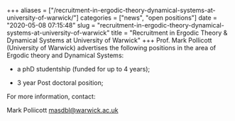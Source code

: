+++
aliases = ["/recruitment-in-ergodic-theory-dynamical-systems-at-university-of-warwick/"]
categories = ["news", "open positions"]
date = "2020-05-08 07:15:48"
slug = "recruitment-in-ergodic-theory-dynamical-systems-at-university-of-warwick"
title = "Recruitment  in Ergodic Theory & Dynamical Systems at University of  Warwick"
+++
Prof. Mark Pollicott (University of Warwick) advertises the following
positions in the area of Ergodic theory and Dynamical Systems:

-   a phD studentship (funded for up to 4 years);

<!-- -->

-   3 year Post doctoral position;

For more information, contact:

Mark Poliicott <masdbl@warwick.ac.uk>
